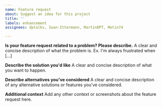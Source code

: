```yaml
---
name: Feature request
about: Suggest an idea for this project
title: ''
labels: enhancement
assignees: dptalks, Iwan-Ittermann, MartinDPT, Metin74

---
```


**Is your feature request related to a problem? Please describe.**
A clear and concise description of what the problem is. Ex. I'm always frustrated when [...]

**Describe the solution you'd like**
A clear and concise description of what you want to happen.

**Describe alternatives you've considered**
A clear and concise description of any alternative solutions or features you've considered.

**Additional context**
Add any other context or screenshots about the feature request here.

